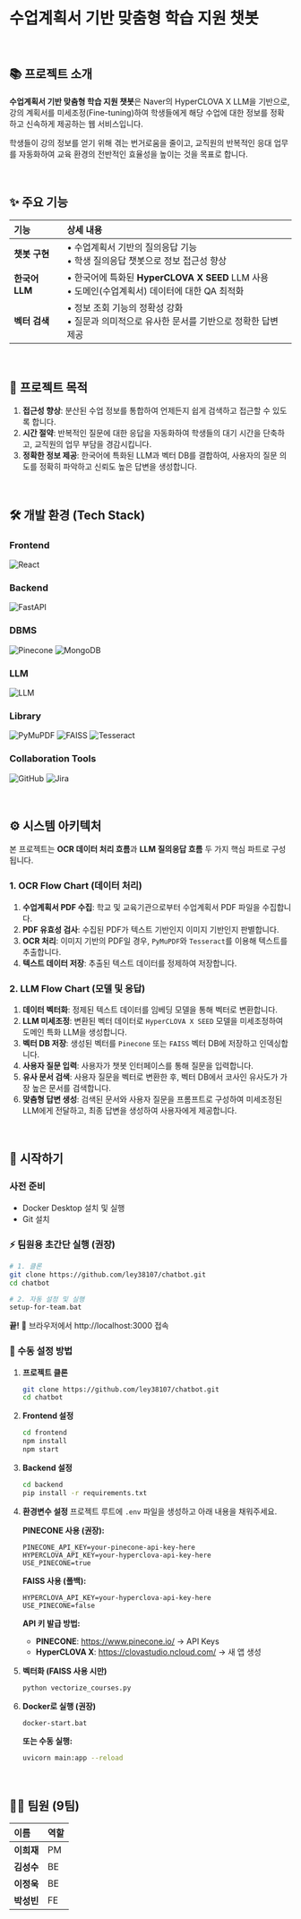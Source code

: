 # 수업계획서 기반 맞춤형 학습 지원 챗봇

<br>

## 📚 프로젝트 소개

**수업계획서 기반 맞춤형 학습 지원 챗봇**은 Naver의 HyperCLOVA X LLM을 기반으로, 강의 계획서를 미세조정(Fine-tuning)하여 학생들에게 해당 수업에 대한 정보를 정확하고 신속하게 제공하는 웹 서비스입니다.

학생들이 강의 정보를 얻기 위해 겪는 번거로움을 줄이고, 교직원의 반복적인 응대 업무를 자동화하여 교육 환경의 전반적인 효율성을 높이는 것을 목표로 합니다.

<br>

## ✨ 주요 기능

| 기능 | 상세 내용 |
| :--- | :--- |
| **챗봇 구현** | • 수업계획서 기반의 질의응답 기능<br>• 학생 질의응답 챗봇으로 정보 접근성 향상 |
| **한국어 LLM** | • 한국어에 특화된 **HyperCLOVA X SEED** LLM 사용<br>• 도메인(수업계획서) 데이터에 대한 QA 최적화 |
| **벡터 검색** | • 정보 조회 기능의 정확성 강화<br>• 질문과 의미적으로 유사한 문서를 기반으로 정확한 답변 제공 |

<br>

## 🎯 프로젝트 목적

1.  **접근성 향상**: 분산된 수업 정보를 통합하여 언제든지 쉽게 검색하고 접근할 수 있도록 합니다.
2.  **시간 절약**: 반복적인 질문에 대한 응답을 자동화하여 학생들의 대기 시간을 단축하고, 교직원의 업무 부담을 경감시킵니다.
3.  **정확한 정보 제공**: 한국어에 특화된 LLM과 벡터 DB를 결합하여, 사용자의 질문 의도를 정확히 파악하고 신뢰도 높은 답변을 생성합니다.

<br>

## 🛠️ 개발 환경 (Tech Stack)

### Frontend
![React](https://img.shields.io/badge/React-61DAFB?style=for-the-badge&logo=react&logoColor=black)

### Backend
![FastAPI](https://img.shields.io/badge/FastAPI-009688?style=for-the-badge&logo=fastapi&logoColor=white)

### DBMS
![Pinecone](https://img.shields.io/badge/Pinecone-0C55C3?style=for-the-badge&logo=pinecone&logoColor=white)
![MongoDB](https://img.shields.io/badge/MongoDB-47A248?style=for-the-badge&logo=mongodb&logoColor=white)

### LLM
![LLM](https://img.shields.io/badge/HyperCLOVA%20X-03C75A?style=for-the-badge&logo=naver&logoColor=white)

### Library
![PyMuPDF](https://img.shields.io/badge/PyMuPDF-FF69B4?style=for-the-badge)
![FAISS](https://img.shields.io/badge/FAISS-4A90E2?style=for-the-badge)
![Tesseract](https://img.shields.io/badge/Tesseract-4A90E2?style=for-the-badge)

### Collaboration Tools
![GitHub](https://img.shields.io/badge/GitHub-181717?style=for-the-badge&logo=github&logoColor=white)
![Jira](https://img.shields.io/badge/Jira-0052CC?style=for-the-badge&logo=jira&logoColor=white)

<br>

## ⚙️ 시스템 아키텍처

본 프로젝트는 **OCR 데이터 처리 흐름**과 **LLM 질의응답 흐름** 두 가지 핵심 파트로 구성됩니다.

### 1. OCR Flow Chart (데이터 처리)

1.  **수업계획서 PDF 수집**: 학교 및 교육기관으로부터 수업계획서 PDF 파일을 수집합니다.
2.  **PDF 유효성 검사**: 수집된 PDF가 텍스트 기반인지 이미지 기반인지 판별합니다.
3.  **OCR 처리**: 이미지 기반의 PDF일 경우, `PyMuPDF`와 `Tesseract`를 이용해 텍스트를 추출합니다.
4.  **텍스트 데이터 저장**: 추출된 텍스트 데이터를 정제하여 저장합니다.

### 2. LLM Flow Chart (모델 및 응답)

1.  **데이터 벡터화**: 정제된 텍스트 데이터를 임베딩 모델을 통해 벡터로 변환합니다.
2.  **LLM 미세조정**: 변환된 벡터 데이터로 `HyperCLOVA X SEED` 모델을 미세조정하여 도메인 특화 LLM을 생성합니다.
3.  **벡터 DB 저장**: 생성된 벡터를 `Pinecone` 또는 `FAISS` 벡터 DB에 저장하고 인덱싱합니다.
4.  **사용자 질문 입력**: 사용자가 챗봇 인터페이스를 통해 질문을 입력합니다.
5.  **유사 문서 검색**: 사용자 질문을 벡터로 변환한 후, 벡터 DB에서 코사인 유사도가 가장 높은 문서를 검색합니다.
6.  **맞춤형 답변 생성**: 검색된 문서와 사용자 질문을 프롬프트로 구성하여 미세조정된 LLM에게 전달하고, 최종 답변을 생성하여 사용자에게 제공합니다.

<br>

## 🚀 시작하기

### 사전 준비

-   Docker Desktop 설치 및 실행
-   Git 설치

### ⚡ 팀원용 초간단 실행 (권장)

```bash
# 1. 클론
git clone https://github.com/ley38107/chatbot.git
cd chatbot

# 2. 자동 설정 및 실행
setup-for-team.bat
```

**끝!** 🎉 브라우저에서 http://localhost:3000 접속

### 🔧 수동 설정 방법

1.  **프로젝트 클론**
    ```sh
    git clone https://github.com/ley38107/chatbot.git
    cd chatbot
    ```

2.  **Frontend 설정**
    ```sh
    cd frontend
    npm install
    npm start
    ```

3.  **Backend 설정**
    ```sh
    cd backend
    pip install -r requirements.txt
    ```

4.  **환경변수 설정**
    프로젝트 루트에 `.env` 파일을 생성하고 아래 내용을 채워주세요.
    
    **PINECONE 사용 (권장):**
    ```env
    PINECONE_API_KEY=your-pinecone-api-key-here
    HYPERCLOVA_API_KEY=your-hyperclova-api-key-here
    USE_PINECONE=true
    ```
    
    **FAISS 사용 (폴백):**
    ```env
    HYPERCLOVA_API_KEY=your-hyperclova-api-key-here
    USE_PINECONE=false
    ```
    
    **API 키 발급 방법:**
    - **PINECONE**: https://www.pinecone.io/ → API Keys
    - **HyperCLOVA X**: https://clovastudio.ncloud.com/ → 새 앱 생성

5.  **벡터화 (FAISS 사용 시만)**
    ```sh
    python vectorize_courses.py
    ```

6.  **Docker로 실행 (권장)**
    ```sh
    docker-start.bat
    ```
    
    **또는 수동 실행:**
    ```sh
    uvicorn main:app --reload
    ```

<br>

## 🧑‍💻 팀원 (9팀)

| 이름 | 역할 |
| :--- | :--- |
| **이희재** | PM |
| **김성수** | BE |
| **이정욱** | BE |
| **박성빈** | FE |
